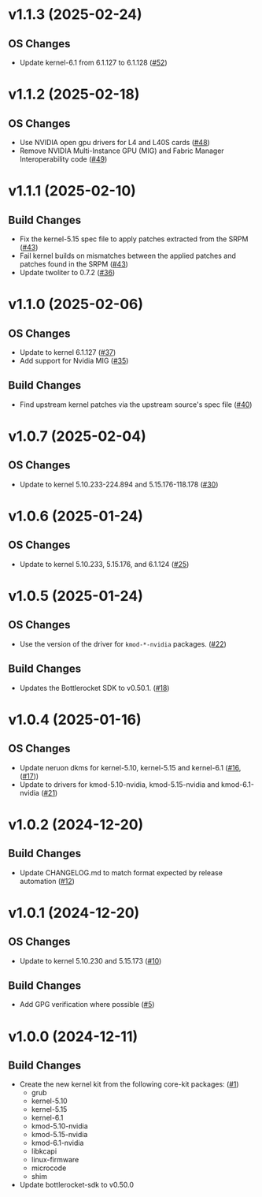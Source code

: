 # v1.1.3 (2025-02-24)

## OS Changes
 * Update kernel-6.1 from 6.1.127 to 6.1.128 ([#52])

[#52]: https://github.com/bottlerocket-os/bottlerocket-kernel-kit/pull/52

# v1.1.2 (2025-02-18)

## OS Changes
 * Use NVIDIA open gpu drivers for L4 and L40S cards ([#48])
 * Remove NVIDIA Multi-Instance GPU (MIG) and Fabric Manager Interoperability code ([#49])

[#48]: https://github.com/bottlerocket-os/bottlerocket-kernel-kit/pull/48
[#49]: https://github.com/bottlerocket-os/bottlerocket-kernel-kit/pull/49

# v1.1.1 (2025-02-10)

## Build Changes
 * Fix the kernel-5.15 spec file to apply patches extracted from the SRPM ([#43])
 * Fail kernel builds on mismatches between the applied patches and patches found in the SRPM ([#43])
 * Update twoliter to 0.7.2 ([#36])

[#36]: https://github.com/bottlerocket-os/bottlerocket-kernel-kit/pull/36
[#43]: https://github.com/bottlerocket-os/bottlerocket-kernel-kit/pull/43

# v1.1.0 (2025-02-06)

## OS Changes
 * Update to kernel 6.1.127 ([#37])
 * Add support for Nvidia MIG ([#35])

## Build Changes
 * Find upstream kernel patches via the upstream source's spec file ([#40])

[#37]: https://github.com/bottlerocket-os/bottlerocket-kernel-kit/pull/37
[#40]: https://github.com/bottlerocket-os/bottlerocket-kernel-kit/pull/40
[#35]: https://github.com/bottlerocket-os/bottlerocket-kernel-kit/pull/35

# v1.0.7 (2025-02-04)

## OS Changes
 * Update to kernel 5.10.233-224.894 and 5.15.176-118.178 ([#30])

[#30]: https://github.com/bottlerocket-os/bottlerocket-kernel-kit/pull/30

# v1.0.6 (2025-01-24)

## OS Changes
 * Update to kernel 5.10.233, 5.15.176, and 6.1.124 ([#25])

[#25]: https://github.com/bottlerocket-os/bottlerocket-kernel-kit/pull/25

# v1.0.5 (2025-01-24)

## OS Changes
 * Use the version of the driver for `kmod-*-nvidia` packages. ([#22])

## Build Changes
 * Updates the Bottlerocket SDK to v0.50.1. ([#18])

[#18]: https://github.com/bottlerocket-os/bottlerocket-kernel-kit/pull/18
[#22]: https://github.com/bottlerocket-os/bottlerocket-kernel-kit/pull/22

# v1.0.4 (2025-01-16)

## OS Changes
* Update neruon dkms for kernel-5.10, kernel-5.15 and kernel-6.1 ([#16], ([#17]))
* Update to drivers for kmod-5.10-nvidia, kmod-5.15-nvidia and kmod-6.1-nvidia ([#21])

[#16]: https://github.com/bottlerocket-os/bottlerocket-kernel-kit/pull/16
[#17]: https://github.com/bottlerocket-os/bottlerocket-kernel-kit/pull/17
[#21]: https://github.com/bottlerocket-os/bottlerocket-kernel-kit/pull/21

# v1.0.2 (2024-12-20)

## Build Changes
* Update CHANGELOG.md to match format expected by release automation ([#12])

[#12]: https://github.com/bottlerocket-os/bottlerocket-kernel-kit/pull/12

# v1.0.1 (2024-12-20)

## OS Changes
* Update to kernel 5.10.230 and 5.15.173 ([#10])

## Build Changes
* Add GPG verification where possible ([#5])

[#5]: https://github.com/bottlerocket-os/bottlerocket-kernel-kit/pull/5
[#10]: https://github.com/bottlerocket-os/bottlerocket-kernel-kit/pull/10

# v1.0.0 (2024-12-11)

## Build Changes
* Create the new kernel kit from the following core-kit packages: ([#1])
  * grub
  * kernel-5.10
  * kernel-5.15
  * kernel-6.1
  * kmod-5.10-nvidia
  * kmod-5.15-nvidia
  * kmod-6.1-nvidia
  * libkcapi
  * linux-firmware
  * microcode
  * shim
* Update bottlerocket-sdk to v0.50.0

[#1]: https://github.com/bottlerocket-os/bottlerocket-kernel-kit/pull/1
